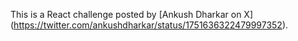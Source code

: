 This is a React challenge posted by [Ankush Dharkar on X] (https://twitter.com/ankushdharkar/status/1751636322479997352).